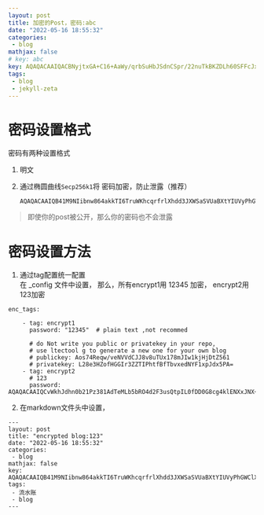 ```yaml
---
layout: post
title: 加密的Post，密码:abc   
date: "2022-05-16 18:55:32"
categories: 
 - blog 
mathjax: false 
# key: abc
key: AQAQACAAIQACBNyjtxGA+C16+AaWy/qrbSuHbJSdnCSpr/22nuTkBKZDLh60SFFcJxGGt+U4d+UCnfzag3HByuvKg1cHK7JyfB6K6cja/CEOkBvDHCJbrQaUQkRYU3a5oIHeiYLGydbF
tags:
 - blog
 - jekyll-zeta
---
```

# 密码设置格式

密码有两种设置格式
1. 明文 
   
2. 通过椭圆曲线`Secp256k1`将 密码加密，防止泄露（推荐）
   ```
   AQAQACAAIQB41M9NIibnw864akkTI6TruWKhcqrfrlXhdd3JXWSaSVUaBXtYIUVyPhGWClXKoPUDfYg0X6ahzGH/PVPKqjqlXwWvGj0pddWuY3WxxSnYmYNFkBUbCAO3dKZum+sMc3oA
   ```
> 即使你的post被公开，那么你的密码也不会泄露


# 密码设置方法

1. 通过tag配置统一配置  
    在 _config 文件中设置，
    那么，所有encrypt1用 12345 加密， encrypt2用123加密
``` 
enc_tags:

    - tag: encrypt1
      password: "12345"  # plain text ,not recommed

      # do Not write you public or privatekey in your repo,
      # use ltectool g to generate a new one for your own blog
      # publickey: Aos74Reqw/veNVVdCJJ8v8uTUx178mJIw1kjHjDtZ561
      # privatekey: L28e3HZofHGGIr3ZZTIPhtfBfTbvxedNYF1xpJdx5PA=
    - tag: encrypt2
      # 123
      password: AQAQACAAIQCvWkhJdhn0b21Pz381AdTeMLb5bRO4d2F3usQtpIL0fDD0G8cg4klENXxJNX+rAHwD8VW2iJo4hZKDQrjdOjbJFugo60XnMmbdLEfzXpkqGpjjbe875/owWyNnGGPk3Vf4
```

2. 在markdown文件头中设置，
```
---
layout: post
title: "encrypted blog:123"
date: "2022-05-16 18:55:32"
categories: 
 - blog 
mathjax: false 
key: AQAQACAAIQB41M9NIibnw864akkTI6TruWKhcqrfrlXhdd3JXWSaSVUaBXtYIUVyPhGWClXKoPUDfYg0X6ahzGH/PVPKqjqlXwWvGj0pddWuY3WxxSnYmYNFkBUbCAO3dKZum+sMc3oA
tags:
 - 流水账
 - blog
---
```